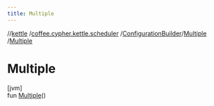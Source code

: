 ```yaml
---
title: Multiple
---
```

//[kettle](../../../../index.html)
/[coffee.cypher.kettle.scheduler](../../index.html)
/[ConfigurationBuilder](../index.html)/[Multiple](index.html)
/[Multiple](-multiple.html)

# Multiple

[jvm]\
fun [Multiple](-multiple.html)()




